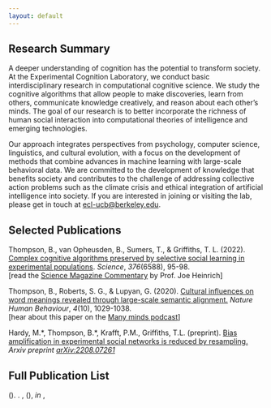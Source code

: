 ```yaml
---
layout: default
---
```


## Research Summary
A deeper understanding of cognition has the potential to transform society. At the Experimental Cognition Laboratory, we conduct basic interdisciplinary research in computational cognitive science. We study the cognitive algorithms that allow people to make discoveries, learn from others, communicate knowledge creatively, and reason about each other’s minds. The goal of our research is to better incorporate the richness of human social interaction into computational theories of intelligence and emerging technologies. 

Our approach integrates perspectives from psychology, computer science, linguistics, and cultural evolution, with a focus on the development of methods that combine advances in machine learning with large-scale behavioral data. We are committed to the development of knowledge that benefits society and contributes to the challenge of addressing collective action problems such as the climate crisis and ethical integration of artificial intelligence into society. If you are interested in joining or visiting the lab, please get in touch at <a href="mailto:ecl-ucb@berkeley.edu">ecl-ucb@berkeley.edu</a>.    


<h2>Selected Publications</h2>
<p>Thompson, B., van Opheusden, B., Sumers, T., & Griffiths, T. L. (2022). <a href="https://www.science.org/doi/10.1126/science.abn0915">Complex cognitive algorithms preserved by selective social learning in experimental populations</a>. <i>Science</i>, <i>376</i>(6588), 95-98. 
  <br>[read the <a href="https://www.science.org/doi/10.1126/science.abo0713">Science Magazine Commentary</a> by Prof. Joe Heinrich]</p>

<p>Thompson, B., Roberts, S. G., & Lupyan, G. (2020). <a href="https://www.nature.com/articles/s41562-020-0924-8">Cultural influences on word meanings revealed through large-scale semantic alignment.</a> <i>Nature Human Behaviour</i>, <i>4</i>(10), 1029-1038. 
<br>[hear about this paper on the <a href="https://manyminds.libsyn.com/lost-in-translation">Many minds podcast</a>]</p>

<p>Hardy, M.<D class="sup">*</D>, Thompson, B.<D class="sup">*</D>, Krafft, P.M., Griffiths, T.L. (preprint). <a href="https://arxiv.org/abs/2208.07261">Bias amplification in experimental social networks is reduced by resampling.</a> <i>Arxiv preprint <a href="arXiv:2208.07261">arXiv:2208.07261</a></i></p>


<h2>Full Publication List</h2>
<!-- This is the formatting template for publication entriess -->
<!-- see https://github.com/pcooksey/bibtex-js/wiki/Customizable-Template#customize-publications for more details -->
<bibtex src="/assets/tmp.bib"></bibtex>
<div id="bibtex_display"></div>
<div class="bibtex_template">
<!-- <span class="if year"> -->
  <span class="author"></span> 
  (<span class="year"></span>).
  <span class="title"></span>.
  <span class="if BIBTEXTYPEKEY==ARTICLE">
    <span class="journal" style="font-style: italic;"></span>,
    <span class="volume" style="font-style: italic;"></span><span class="if number">(<span class="number"></span>)</span>,
  </span>

  <span class="if BIBTEXTYPEKEY==INPROCEEDINGS">
    <span class="booktitle" style="font-style: italic;">in </span>,
    <!-- <span class="volume" style="font-style: italic;"></span><span class="if number">(<span class="number"></span>)</span>, -->
  </span>
  <span class="if pages"><span class="pages"></span></span>
  <span class="if doi">
    <!-- <br> -->
    <a class="bibtexVar" href="http://dx.doi.org/+DOI+" extra="doi"><span class="doi"></span></a>
  </span>
  <br>
  <br>
</div>